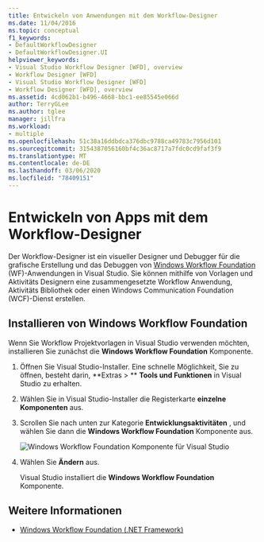 ```yaml
---
title: Entwickeln von Anwendungen mit dem Workflow-Designer
ms.date: 11/04/2016
ms.topic: conceptual
f1_keywords:
- DefaultWorkflowDesigner
- DefaultWorkflowDesigner.UI
helpviewer_keywords:
- Visual Studio Workflow Designer [WFD], overview
- Workflow Designer [WFD]
- Visual Studio Workflow Designer [WFD]
- Workflow Designer [WFD], overview
ms.assetid: 4cd062b1-b496-4668-bbc1-ee85545e066d
author: TerryGLee
ms.author: tglee
manager: jillfra
ms.workload:
- multiple
ms.openlocfilehash: 51c38a16ddbdca376dbc9788ca49783c7956d101
ms.sourcegitcommit: 3154387056160bf4c36ac8717a7fdc0cd9faf3f9
ms.translationtype: MT
ms.contentlocale: de-DE
ms.lasthandoff: 03/06/2020
ms.locfileid: "78409151"
---
```

# <a name="develop-apps-with-the-workflow-designer"></a>Entwickeln von Apps mit dem Workflow-Designer

Der Workflow-Designer ist ein visueller Designer und Debugger für die grafische Erstellung und das Debuggen von [Windows Workflow Foundation](/dotnet/framework/windows-workflow-foundation/index) (WF)-Anwendungen in Visual Studio. Sie können mithilfe von Vorlagen und Aktivitäts Designern eine zusammengesetzte Workflow Anwendung, Aktivitäts Bibliothek oder einen Windows Communication Foundation (WCF)-Dienst erstellen.

## <a name="install-windows-workflow-foundation"></a>Installieren von Windows Workflow Foundation

Wenn Sie Workflow Projektvorlagen in Visual Studio verwenden möchten, installieren Sie zunächst die **Windows Workflow Foundation** Komponente.

1. Öffnen Sie Visual Studio-Installer. Eine schnelle Möglichkeit, Sie zu öffnen, besteht darin, **Extras > ** **Tools und Funktionen** in Visual Studio zu erhalten.

1. Wählen Sie in Visual Studio-Installer die Registerkarte **einzelne Komponenten** aus.

1. Scrollen Sie nach unten zur Kategorie **Entwicklungsaktivitäten** , und wählen Sie dann die **Windows Workflow Foundation** Komponente aus.

   ![Windows Workflow Foundation Komponente für Visual Studio](media/windows-workflow-foundation-component.png)

1. Wählen Sie **Ändern** aus.

   Visual Studio installiert die **Windows Workflow Foundation** Komponente.

## <a name="see-also"></a>Weitere Informationen

- [Windows Workflow Foundation (.NET Framework)](/dotnet/framework/windows-workflow-foundation/index)
